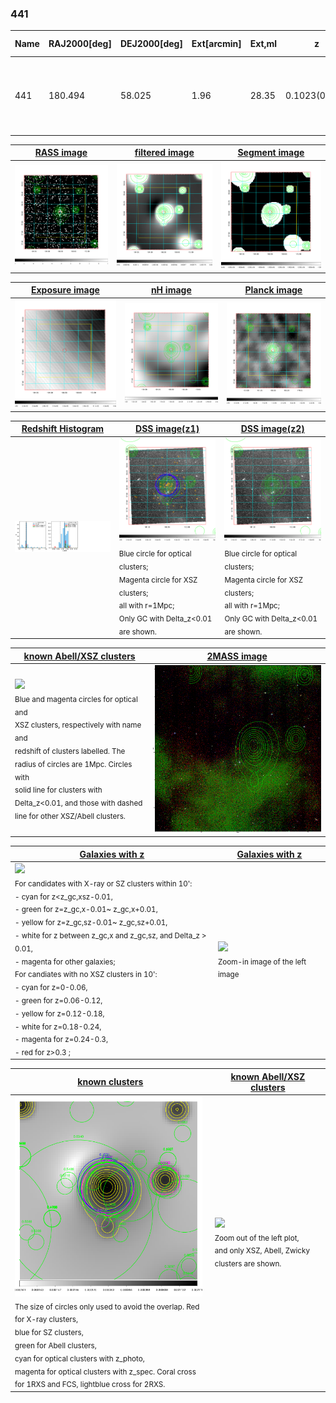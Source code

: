 <div STYLE="page-break-after: always;"></div>

### 441

|Name|RAJ2000[deg]|DEJ2000[deg] |Ext[arcmin]| Ext,ml | z | z_src| C|GC(XSZ,Delta_z<0.01)| GC(OPT,Delta_z<0.01)|GC| R_sig[arcmin] | R500[arcmin] | R500[Mpc]| CRsig[c/s] | CR500[c/s] |L500[1E44 erg/s]|F500[1E-12 erg/s/cm^2]| M500[1E14 Msun]|Tx[keV]|Cnt_sig|Beta|Rc[arcmin]|Comment|Alias|
|---|---|---|---|---|---|------|---|--------|---------|----------|---|---|---|---|---|---|---|---|---|---|---|---|---|---|
|441| 180.494| 58.025| 1.96| 28.35| 0.1023(0.005)| z1, z_xsz| B| F20, MCXC, PSZ2, SPI, Tar| A, C, N, RM, W| A, C, F20, MCXC, N, PSZ2, SPI, Tar, W| 10.262| 7.446| 0.841| 0.152(0.035)| 0.145(0.034)| 0.759(0.107)| 2.851(0.400)| 1.86(0.13)| 3.25(0.14)| 66.4| 0.872(-0.136+0.092)| 4.042(-0.909+0.678)| -| k209|

|[RASS image](../image/441/441_img.pdf)|[filtered image](../image/441/441_fil.pdf)|[Segment image](../image/441/441_seg.pdf)|
|-------------------|--------------------|-------------------|
| <img src="../image/441/441_img.png" width="300">  | <img src="../image/441/441_fil.png" width="300">   | <img src="../image/441/441_seg.png" width="300">  |

|[Exposure image](../image/441/441_mex.pdf)| [nH image](../image/441/441_nh.pdf)| [Planck image](../image/441/441_p.pdf)|
|-------------------|--------------------|-------------------|
|<img src="../image/441/441_mex.png" width="300">   | <img src="../image/441/441_nh.png" width="300">    | <img src="../image/441/441_p.png" width="300"> |

|[Redshift Histogram](../image/441/441_zg.pdf) | [DSS image(z1)](../image/441/441_dss_z1.pdf)      |  [DSS image(z2)](../image/441/441_dss_z2.pdf)    |
|-------------------|--------------------|-------------------|
|<img src="../image/441/441_zg.png" width="300"> |<img src="../image/441/441_dss_z1.png" width="300"> <sub><br>Blue circle for optical clusters; <br>Magenta circle for XSZ clusters; <br>all with r=1Mpc; <br>Only GC with Delta_z<0.01 are shown. </sub>| <img src="../image/441/441_dss_z2.png" width="300"><sub><br>Blue circle for optical clusters; <br>Magenta circle for XSZ clusters; <br>all with r=1Mpc; <br>Only GC with Delta_z<0.01 are shown. </sub> |

|[known Abell/XSZ clusters](../image/441/441_m.pdf) | [2MASS image](../image/441/441_2mass.pdf)      |
|-------------------|-------------------|
|<img src=../image/441/441_m.png width="300"> <br><sub>Blue and magenta circles for optical and <br>XSZ clusters, respectively with name and <br>redshift of clusters labelled. The <br>radius of circles are 1Mpc. Circles with <br>solid line for clusters with <br>Delta_z<0.01, and those with dashed <br>line for other XSZ/Abell clusters.        </sub>|<img src="../image/441/441_2mass.png" width="300">  |

|[Galaxies with z](../image/441/441_opt_ned.pdf) |[Galaxies with z](../image/441/441_opt_ned_zoom.pdf) |
|-------------------|-------------------|
| <img src=../image/441/441_opt_ned.png width="300"> <br><sub> For candidates with X-ray or SZ clusters within 10': <br> - cyan for z<z_gc,xsz-0.01, <br> - green for z=z_gc,x-0.01~ z_gc,x+0.01, <br> - yellow for z=z_gc,sz-0.01~ z_gc,sz+0.01, <br> - white for z between z_gc,x and z_gc,sz, and Delta_z > 0.01, <br> - magenta for other galaxies; <br>For candiates with no XSZ clusters in 10': <br> - cyan for z=0-0.06, <br> - green for z=0.06-0.12, <br> - yellow for z=0.12-0.18, <br> - white for z=0.18-0.24, <br> - magenta for z=0.24-0.3, <br> - red for z>0.3 ;  </sub>|<img src=../image/441/441_opt_ned_zoom.png width="300">  <br><sub> Zoom-in image of the left image</sub>|

|[known clusters](../image/441/441_gc.pdf) |[known Abell/XSZ clusters](../image/441/441_gc_large.pdf) |
|-------------------|-------------------|
| <img src=../image/441/441_gc.png width="300"> <br><sub> The size of circles only used to avoid the overlap. Red for X-ray clusters, <br> blue for SZ clusters, <br> green for Abell clusters, <br> cyan for optical clusters with z_photo, <br> magenta for optical clusters with z_spec. Coral cross for 1RXS and FCS, lightblue cross for 2RXS. </sub>|<img src=../image/441/441_gc_large.png width="300"> <br><sub> Zoom out of the left plot, <br> and only XSZ, Abell, Zwicky clusters are shown. </sub> |



